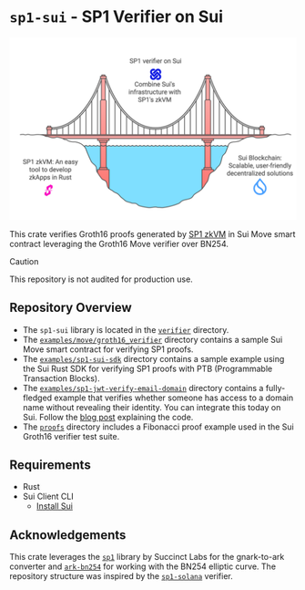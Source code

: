 # `sp1-sui` - SP1 Verifier on Sui

![SP1 Sui Banner](banner.png)

This crate verifies Groth16 proofs generated by [SP1 zkVM](https://github.com/succinctlabs/sp1) in Sui Move smart contract leveraging the Groth16 Move verifier over BN254.

> [!CAUTION]
>
> This repository is not audited for production use.

## Repository Overview

- The `sp1-sui` library is located in the [`verifier`](verifier) directory. 
- The [`examples/move/groth16_verifier`](examples/move/groth16_verifier) directory contains a sample Sui Move smart contract for verifying SP1 proofs.
- The [`examples/sp1-sui-sdk`](examples/sp1-sui-sdk) directory contains a sample example using the Sui Rust SDK for verifying SP1 proofs with PTB (Programmable Transaction Blocks).
- The [`examples/sp1-jwt-verify-email-domain`](examples/sp1-jwt-verify-email-domain) directory contains a fully-fledged example that verifies whether someone has access to a domain name without revealing their identity. You can integrate this today on Sui. Follow the [blog post](https://soundness.xyz/blog/sp1sui) explaining the code.
- The [`proofs`](proofs) directory includes a Fibonacci proof example used in the Sui Groth16 verifier test suite.

## Requirements

- Rust
- Sui Client CLI
  - [Install Sui](https://docs.sui.io/guides/developer/getting-started/sui-install)

## Acknowledgements

This crate leverages the [`sp1`](https://github.com/succinctlabs/sp1) library by Succinct Labs for the gnark-to-ark converter and [`ark-bn254`](https://github.com/arkworks-rs/algebra) for working with the BN254 elliptic curve. The repository structure was inspired by the [`sp1-solana`](https://github.com/succinctlabs/sp1-solana) verifier.